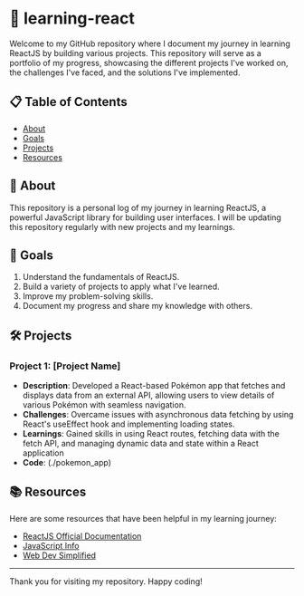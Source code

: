 # 🚀 learning-react
Welcome to my GitHub repository where I document my journey in learning ReactJS by building various projects. This repository will serve as a portfolio of my progress, showcasing the different projects I've worked on, the challenges I've faced, and the solutions I've implemented.

## 📋 Table of Contents

- [About](#-about)
- [Goals](#-goals)
- [Projects](#-projects)
- [Resources](#-resources)

## 📝 About

This repository is a personal log of my journey in learning ReactJS, a powerful JavaScript library for building user interfaces. I will be updating this repository regularly with new projects and my learnings.

## 🎯 Goals

1. Understand the fundamentals of ReactJS.
2. Build a variety of projects to apply what I've learned.
3. Improve my problem-solving skills.
4. Document my progress and share my knowledge with others.

## 🛠 Projects

### Project 1: [Project Name]
- **Description**: Developed a React-based Pokémon app that fetches and displays data from an external API, allowing users to view details of various Pokémon with seamless navigation.
- **Challenges**: Overcame issues with asynchronous data fetching by using React's useEffect hook and implementing loading states.
- **Learnings**: Gained skills in using React routes, fetching data with the fetch API, and managing dynamic data and state within a React application
- **Code**: (./pokemon_app)

## 📚 Resources

Here are some resources that have been helpful in my learning journey:

- [ReactJS Official Documentation](https://reactjs.org/docs/getting-started.html)
- [JavaScript Info](https://javascript.info/)
- [Web Dev Simplified](https://www.youtube.com/@WebDevSimplified)

---

Thank you for visiting my repository. Happy coding!

